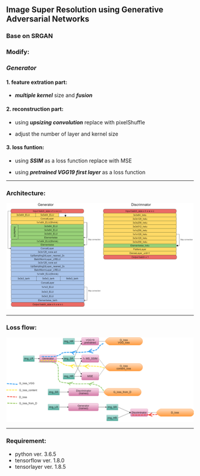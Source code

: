 ## Image Super Resolution using Generative Adversarial Networks

### Base on SRGAN

### Modify:

### *Generator*

#### 1. feature extration part:

* ***multiple kernel*** size and ***fusion***



#### 2. reconstruction part:

* using ***upsizing convolution*** replace with pixelShuffle

* adjust the number of layer and kernel size


#### 3. loss funtion:

* using ***SSIM*** as a loss function replace with MSE 

* using ***pretrained VGG19 first layer*** as a loss function

___


### Architecture:

![Architecture](/img/ESRGAN2m.png)

___

### Loss flow:

![LossFlow](/img/lossflowm.png)

___

### Requirement:

+ python ver. 3.6.5
+ tensorflow ver. 1.8.0
+ tensorlayer ver. 1.8.5



